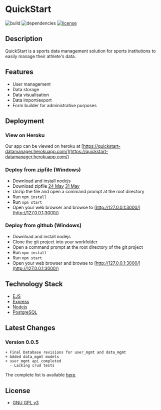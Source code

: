 # QuickStart

![build](https://img.shields.io/badge/build-passing-brightgreen) ![dependencies](https://img.shields.io/badge/dependencies-latest-brightgreen) [![license](https://img.shields.io/badge/license-GPL%20v3-blue)](https://www.gnu.org/licenses/gpl-3.0)

## Description

QuickStart is a sports data management solution for sports institutions to easily manage their athlete's data.

## Features

- User management
- Data storage
- Data visualisation
- Data import/export
- Form builder for administrative purposes

## Deployment

### View on Heroku

Our app can be viewed on heroku at [https://quickstart-datamanager.herokuapp.com/](https://quickstart-datamanager.herokuapp.com/)

### Deploy from zipfile (Windows)

- Download and install nodejs
- Download zipfile [24 May](https://drive.google.com/file/d/1OdouPIk8n-BRW2tIRmN9nT4a7RI--VcN/view) [31 May](https://drive.google.com/file/d/1c_XkkagLiHwEOL5JImbZ6u6J3ekGmMjH/view?usp=sharing)
- Unzip the file and open a command prompt at the root directory
- Run `npm install`
- Run `npm start`
- Open your web browser and browse to [http://127.0.0.1:3000/](http://127.0.0.1:3000/)

### Deploy from github (Windows)

- Download and install nodejs
- Clone the git project into your workfolder
- Open a command prompt at the root directory of the git project
- Run `npm install`
- Run `npm start`
- Open your web browser and browse to [http://127.0.0.1:3000/](http://127.0.0.1:3000/)

## Technology Stack

- [EJS](https://ejs.co/)
- [Express](https://expressjs.com/)
- [Nodejs](https://nodejs.org/en/)
- [PostgreSQL](https://www.postgresql.org/)

## Latest Changes

### Version 0.0.5
```
+ Final Database revisions for user_mgmt and data_mgmt
+ Added data_mgmt models
+ user_mgmt api completed
  - Lacking crud tests
```

The complete list is available [here](CHANGELOG.md).

## License

- [GNU GPL v3](LICENSE)
